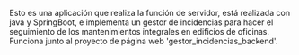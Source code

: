 Esto es una aplicación que realiza la función de servidor, está realizada con java y SpringBoot, e implementa un gestor de incidencias para hacer el seguimiento de los mantenimientos integrales en edificios de oficinas.
Funciona junto al proyecto de página web 'gestor_incidencias_backend'.
